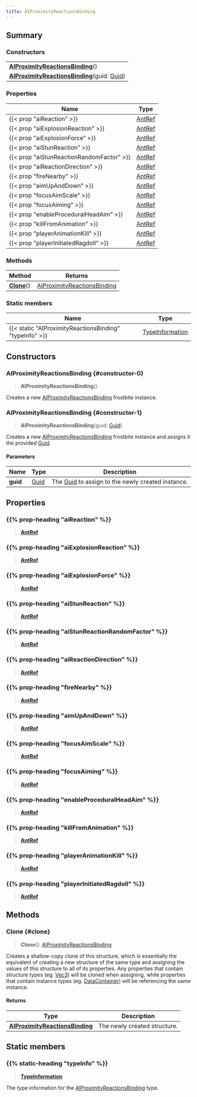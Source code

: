 ```yaml
---
title: AIProximityReactionsBinding
---
```


## Summary

### Constructors

|  |
| --- |
| **[AIProximityReactionsBinding](#constructor-0)**() |
| **[AIProximityReactionsBinding](#constructor-1)**(guid: [Guid](/vext/ref/shared/type/guid)) |

### Properties

| Name | Type |
| ---- | ---- |
| {{< prop "aiReaction" >}} | [AntRef](/vext/ref/fb/antref) |
| {{< prop "aiExplosionReaction" >}} | [AntRef](/vext/ref/fb/antref) |
| {{< prop "aiExplosionForce" >}} | [AntRef](/vext/ref/fb/antref) |
| {{< prop "aiStunReaction" >}} | [AntRef](/vext/ref/fb/antref) |
| {{< prop "aiStunReactionRandomFactor" >}} | [AntRef](/vext/ref/fb/antref) |
| {{< prop "aiReactionDirection" >}} | [AntRef](/vext/ref/fb/antref) |
| {{< prop "fireNearby" >}} | [AntRef](/vext/ref/fb/antref) |
| {{< prop "aimUpAndDown" >}} | [AntRef](/vext/ref/fb/antref) |
| {{< prop "focusAimScale" >}} | [AntRef](/vext/ref/fb/antref) |
| {{< prop "focusAiming" >}} | [AntRef](/vext/ref/fb/antref) |
| {{< prop "enableProceduralHeadAim" >}} | [AntRef](/vext/ref/fb/antref) |
| {{< prop "killFromAnimation" >}} | [AntRef](/vext/ref/fb/antref) |
| {{< prop "playerAnimationKill" >}} | [AntRef](/vext/ref/fb/antref) |
| {{< prop "playerInitiatedRagdoll" >}} | [AntRef](/vext/ref/fb/antref) |

### Methods

| Method | Returns |
| ------ | ------- |
| **[Clone](#clone)**() | [AIProximityReactionsBinding](/vext/ref/fb/aiproximityreactionsbinding) |

### Static members

| Name | Type |
| ---- | ---- |
| {{< static "AIProximityReactionsBinding" "typeInfo" >}} | [TypeInformation](/vext/ref/shared/type/typeinformation) |

## Constructors

### AIProximityReactionsBinding {#constructor-0}

> **AIProximityReactionsBinding**()

Creates a new [AIProximityReactionsBinding](/vext/ref/fb/aiproximityreactionsbinding) frostbite instance.

### AIProximityReactionsBinding {#constructor-1}

> **AIProximityReactionsBinding**(guid: [Guid](/vext/ref/shared/type/guid))

Creates a new [AIProximityReactionsBinding](/vext/ref/fb/aiproximityreactionsbinding) frostbite instance and assigns it the provided [Guid](/vext/ref/shared/type/guid).

#### Parameters

| Name | Type | Description |
| ---- | ---- | ----------- |
| **guid** | [Guid](/vext/ref/shared/type/guid) | The [Guid](/vext/ref/shared/type/guid) to assign to the newly created instance. |

## Properties

### {{% prop-heading "aiReaction" %}}

> **[AntRef](/vext/ref/fb/antref)**

### {{% prop-heading "aiExplosionReaction" %}}

> **[AntRef](/vext/ref/fb/antref)**

### {{% prop-heading "aiExplosionForce" %}}

> **[AntRef](/vext/ref/fb/antref)**

### {{% prop-heading "aiStunReaction" %}}

> **[AntRef](/vext/ref/fb/antref)**

### {{% prop-heading "aiStunReactionRandomFactor" %}}

> **[AntRef](/vext/ref/fb/antref)**

### {{% prop-heading "aiReactionDirection" %}}

> **[AntRef](/vext/ref/fb/antref)**

### {{% prop-heading "fireNearby" %}}

> **[AntRef](/vext/ref/fb/antref)**

### {{% prop-heading "aimUpAndDown" %}}

> **[AntRef](/vext/ref/fb/antref)**

### {{% prop-heading "focusAimScale" %}}

> **[AntRef](/vext/ref/fb/antref)**

### {{% prop-heading "focusAiming" %}}

> **[AntRef](/vext/ref/fb/antref)**

### {{% prop-heading "enableProceduralHeadAim" %}}

> **[AntRef](/vext/ref/fb/antref)**

### {{% prop-heading "killFromAnimation" %}}

> **[AntRef](/vext/ref/fb/antref)**

### {{% prop-heading "playerAnimationKill" %}}

> **[AntRef](/vext/ref/fb/antref)**

### {{% prop-heading "playerInitiatedRagdoll" %}}

> **[AntRef](/vext/ref/fb/antref)**

## Methods

### Clone {#clone}

> **Clone**(): [AIProximityReactionsBinding](/vext/ref/fb/aiproximityreactionsbinding)

Creates a shallow-copy clone of this structure, which is essentially the equivalent of creating a new structure of the same type and assigning the values of this structure to all of its properties. Any properties that contain structure types (eg. [Vec3](/vext/ref/shared/type/vec3)) will be cloned when assigning, while properties that contain instance types (eg. [DataContainer](/vext/ref/shared/type/datacontainer)) will be referencing the same instance.

#### Returns

| Type | Description |
| ---- | ----------- |
| **[AIProximityReactionsBinding](/vext/ref/fb/aiproximityreactionsbinding)** | The newly created structure. |

## Static members

### {{% static-heading "typeInfo" %}}

> **[TypeInformation](/vext/ref/shared/type/typeinformation)**

The type information for the [AIProximityReactionsBinding](/vext/ref/fb/aiproximityreactionsbinding) type.

